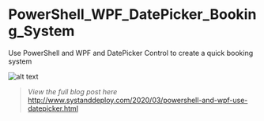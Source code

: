 # PowerShell_WPF_DatePicker_Booking_System
Use PowerShell and WPF and DatePicker Control to create a quick booking system

![alt text](https://github.com/damienvanrobaeys/AzureAD_Powershell_List_Users_Devices/blob/master/list_device_users_posh.JPG)

> *View the full blog post here*
http://www.systanddeploy.com/2020/03/powershell-and-wpf-use-datepicker.html


